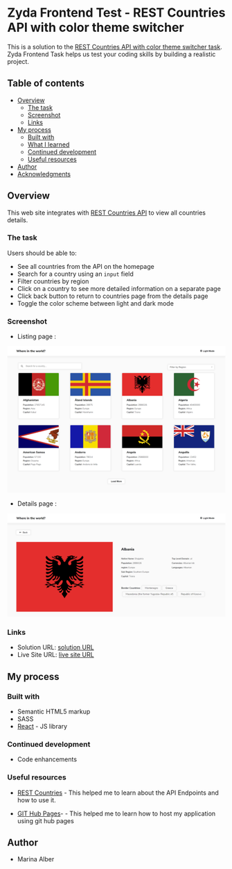 # Zyda Frontend Test - REST Countries API with color theme switcher

This is a solution to the [REST Countries API with color theme switcher task](https://github.com/zydalabs/FrontEnd-Test). Zyda Frontend Task helps us test your coding skills by building a realistic project.

## Table of contents

- [Overview](#overview)
  - [The task](#the-task)
  - [Screenshot](#screenshot)
  - [Links](#links)
- [My process](#my-process)
  - [Built with](#built-with)
  - [What I learned](#what-i-learned)
  - [Continued development](#continued-development)
  - [Useful resources](#useful-resources)
- [Author](#author)
- [Acknowledgments](#acknowledgments)

## Overview

This web site integrates with [REST Countries API](https://restcountries.eu) to view all countries details.

### The task

Users should be able to:

- See all countries from the API on the homepage
- Search for a country using an `input` field
- Filter countries by region
- Click on a country to see more detailed information on a separate page
- Click back button to return to countries page from the details page
- Toggle the color scheme between light and dark mode

### Screenshot

- Listing page :

![](./assets/all-countries.png)

- Details page :

![](./assets/details_.png)

### Links

- Solution URL: [solution URL](https://github.com/MarinaAlber/MarinaAlber.github.io/tree/master/countries-app)
- Live Site URL: [live site URL](https://marinaalber.github.io/)

## My process

### Built with

- Semantic HTML5 markup
- SASS
- [React](https://reactjs.org/) - JS library

### Continued development

- Code enhancements

### Useful resources

- [REST Countries](https://restcountries.eu/) - This helped me to learn about the API Endpoints and how to use it.

- [GIT Hub Pages](https://docs.github.com/en/pages/getting-started-with-github-pages/creating-a-github-pages-site)- - This helped me to learn how to host my application using git hub pages

## Author

- Marina Alber
